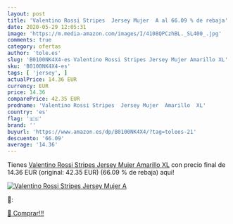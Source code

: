 ```yaml
---
layout: post
title: 'Valentino Rossi Stripes  Jersey Mujer  A al 66.09 % de rebaja'
date: 2020-05-29 12:05:31
image: 'https://m.media-amazon.com/images/I/4108QPCzhBL._SL400_.jpg'
comments: true
category: ofertas
author: 'tole.es'
slug: 'B0100NK4X4-es Valentino Rossi Stripes Jersey Mujer Amarillo XL'
sku: 'B0100NK4X4-es'
tags: [ 'jersey', ]
actualPrice: 14.36 EUR
currency: EUR
price: 14.36
comparePrice: 42.35 EUR
prodname: 'Valentino Rossi Stripes  Jersey Mujer  Amarillo  XL'
country: 'es'
flag: '🇪🇸'
brand: ''
buyurl: 'https://www.amazon.es/dp/B0100NK4X4/?tag=tolees-21'
descuento: '66.09'
average: '14.36'
---
```


Tienes [Valentino Rossi Stripes  Jersey Mujer  Amarillo  XL](https://www.amazon.es/dp/B0100NK4X4/?tag=tolees-21) con precio final de  14.36 EUR (original: 42.35 EUR) (66.09 %  de rebaja) aqui!

[![Valentino Rossi Stripes  Jersey Mujer  A](https://m.media-amazon.com/images/I/4108QPCzhBL._SL400_.jpg)](https://www.amazon.es/dp/B0100NK4X4/?tag=tolees-21)

🔎:


[🛒 Comprar!!!](https://www.amazon.es/dp/B0100NK4X4/?tag=tolees-21)
